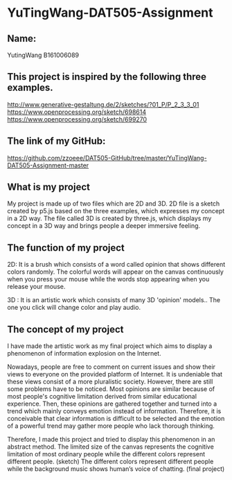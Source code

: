 # YuTingWang-DAT505-Assignment

## Name:
YutingWang B161006089

## This project is inspired by the following three examples.
http://www.generative-gestaltung.de/2/sketches/?01_P/P_2_3_3_01
https://www.openprocessing.org/sketch/698614
https://www.openprocessing.org/sketch/699270

## The link of my GitHub:
https://github.com/zzoeee/DAT505-GitHub/tree/master/YuTingWang-DAT505-Assignment-master

## What is my project
My project is made up of two files which are 2D and 3D. 2D file is a sketch created by p5.js based on the three examples, which expresses my concept in a 2D way. The file called 3D is created by three.js, which displays my concept in a 3D way and brings people a deeper immersive feeling.

## The function of my project
2D:
It is a brush which consists of a word called opinion that shows different colors randomly. The colorful words will appear on the canvas continuously when you press your mouse while the words stop appearing when you release your mouse.

3D :
It is an artistic work which consists of many 3D 'opinion' models.. The one you click will change color and play audio.


## The concept of my project
I have made the artistic work as my final project which aims to display a phenomenon of information explosion on the Internet.

Nowadays, people are free to comment on current issues and show their views to everyone on the provided platform of Internet. It is undeniable that these views consist of a more pluralistic society. However, there are still some problems have to be noticed. Most opinions are similar because of most people's cognitive limitation derived from similar educational experience. Then, these opinions are gathered together and turned into a trend which mainly conveys emotion instead of information. Therefore, it is conceivable that clear information is difficult to be selected and the emotion of a powerful trend may gather more people who lack thorough thinking.

Therefore, I made this project and tried to display this phenomenon in an abstract method.
The limited size of the canvas represents the cognitive limitation of most ordinary people while the different colors represent different people.
(sketch)
The different colors represent different people while the background music shows human’s voice of chatting.
(final project)
